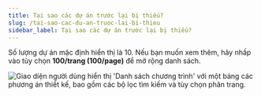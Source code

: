 ```yaml
---
title: Tại sao các dự án trước lại bị thiếu?
slug: /tai-sao-cac-du-an-truoc-lai-bi-thieu
sidebar_label: Tại sao các dự án trước lại bị thiếu?
---
```


Số lượng dự án mặc định hiển thị là 10. Nếu bạn muốn xem thêm, hãy nhấp vào tùy chọn **100/trang (100/page)** để mở rộng danh sách.

![Giao diện người dùng hiển thị 'Danh sách chương trình' với một bảng các phương án thiết kế, bao gồm các bộ lọc tìm kiếm và tùy chọn phân trang.](https://storage.googleapis.com/jegavn_kb/image_jegavn/10.1.png)